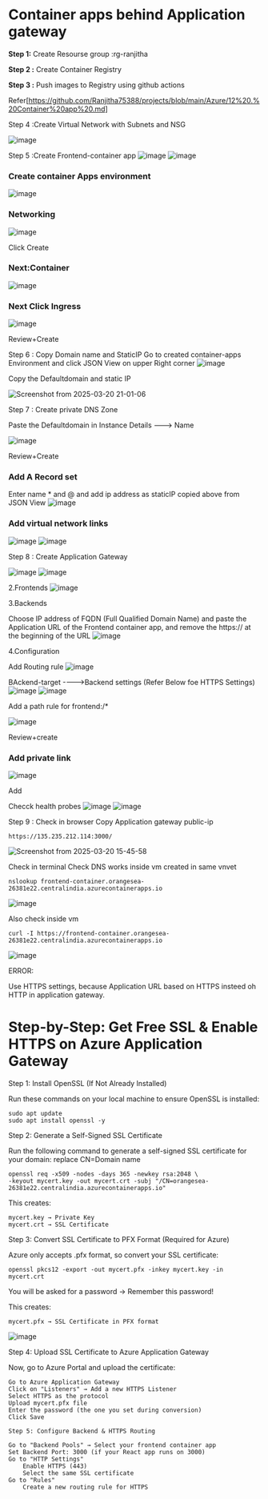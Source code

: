 # Container apps behind Application gateway

**Step 1:** Create Resourse group :rg-ranjitha

**Step 2 :** Create Container Registry

**Step 3 :** Push images to Registry using github actions

Refer[https://github.com/Ranjitha75388/projects/blob/main/Azure/12%20.%20Container%20app%20.md]

Step 4 :Create Virtual Network with Subnets and NSG

![image](https://github.com/user-attachments/assets/77658f6e-cfdc-4997-84d4-63842405f141)


Step 5 :Create Frontend-container app
![image](https://github.com/user-attachments/assets/84000785-86d3-44c4-b85f-9b7e0a4f7213)
![image](https://github.com/user-attachments/assets/e70c0c54-b766-443d-b59c-3343d98477bc)

### Create container Apps environment
![image](https://github.com/user-attachments/assets/e6023cb9-706c-4388-8f9a-31273101ce17)

### Networking
![image](https://github.com/user-attachments/assets/7f27c25b-fb48-45a1-bc27-966a5d8c2778)

Click Create

### Next:Container
![image](https://github.com/user-attachments/assets/caaa3676-9f95-4d59-9319-b3526f5de09c)

### Next Click Ingress

![image](https://github.com/user-attachments/assets/8592bd70-d26b-4ae4-a647-b27d8b4bd8a0)

Review+Create

Step 6 : Copy Domain name and StaticIP
Go to created container-apps Environment and click JSON View on upper Right corner
![image](https://github.com/user-attachments/assets/a93ac79b-a078-4dbe-aed9-b4e775b37346)

Copy the Defaultdomain and static IP

![Screenshot from 2025-03-20 21-01-06](https://github.com/user-attachments/assets/9e16eacc-6e2b-4e93-868c-8b11ddfda060)

Step 7 : Create private DNS Zone

Paste the Defaultdomain in Instance Details ---> Name

![image](https://github.com/user-attachments/assets/99f08bce-92ea-4635-997d-06688c95b9b2)

Review+Create

 ### Add A Record set

Enter name * and @ and add ip address as staticIP copied above from JSON View
![image](https://github.com/user-attachments/assets/b30deefe-ceec-4985-92bc-b522ec347aeb)

### Add virtual network links
![image](https://github.com/user-attachments/assets/4dcadc03-b80a-4edc-9bc3-89c3b4751051)
![image](https://github.com/user-attachments/assets/0b2bdbf9-1f27-42bc-901e-ef984ec5009f)

Step 8 : Create Application Gateway

![image](https://github.com/user-attachments/assets/56045864-3096-4578-98b2-cf17e2327e48)
![image](https://github.com/user-attachments/assets/9b8e7720-8c9c-4934-83ea-ea50fc685fb7)

2.Frontends
![image](https://github.com/user-attachments/assets/2ba2a5a5-1e10-4c22-9ccc-ef0bb7b6c20c)

3.Backends

Choose IP address of FQDN (Full Qualified Domain Name) and paste the Application URL of the Frontend container app, and remove the https:// at the beginning of the URL
![image](https://github.com/user-attachments/assets/45dc076d-4a9f-4015-97ba-1f32c7e76ca5)

4.Configuration

Add Routing rule
![image](https://github.com/user-attachments/assets/968153c6-a2dd-4f51-8385-91951a2c243a)

BAckend-target  ---->Backend settings (Refer Below foe HTTPS Settings)
![image](https://github.com/user-attachments/assets/57d7eb3b-350f-41b1-a4b0-90d7d06abcea)
![image](https://github.com/user-attachments/assets/a6bd1166-455a-4de1-8b60-57e86e17fbaa)

Add a path rule for frontend:/*

![image](https://github.com/user-attachments/assets/476d3bd3-4729-4e85-99b6-6fd7ff62c3ba)

Review+create

### Add private link

![image](https://github.com/user-attachments/assets/898d8755-961c-480d-8651-7b0c16232cd6)

Add

Checck health probes
![image](https://github.com/user-attachments/assets/ce0aafcc-a26b-4b9f-9304-652ffd6099f0)
![image](https://github.com/user-attachments/assets/aa32268c-cbd3-45ea-9dbe-362fde1483e2)

Step 9 : Check in browser
Copy Application gateway public-ip
```
https://135.235.212.114:3000/
```
![Screenshot from 2025-03-20 15-45-58](https://github.com/user-attachments/assets/aee0812f-9516-43a0-972c-d4991fd951f7)

Check in terminal
Check DNS works inside vm created in same vnvet
```
nslookup frontend-container.orangesea-26381e22.centralindia.azurecontainerapps.io
```
![image](https://github.com/user-attachments/assets/5108340c-d8a1-4bf1-baa4-f030021bf004)

Also check inside vm

```
curl -I https://frontend-container.orangesea-26381e22.centralindia.azurecontainerapps.io
```
![image](https://github.com/user-attachments/assets/ea0c4545-cbff-4bef-991f-5dafd742eafb)

ERROR:

Use HTTPS settings, because Application URL based on HTTPS insteed oh HTTP in application gateway.


# Step-by-Step: Get Free SSL & Enable HTTPS on Azure Application Gateway
Step 1: Install OpenSSL (If Not Already Installed)

Run these commands on your local machine to ensure OpenSSL is installed:
```
sudo apt update
sudo apt install openssl -y
```
Step 2: Generate a Self-Signed SSL Certificate

Run the following command to generate a self-signed SSL certificate for your domain:
replace CN=Domain name
```
openssl req -x509 -nodes -days 365 -newkey rsa:2048 \
-keyout mycert.key -out mycert.crt -subj "/CN=orangesea-26381e22.centralindia.azurecontainerapps.io"
```
This creates:

    mycert.key → Private Key
    mycert.crt → SSL Certificate
Step 3: Convert SSL Certificate to PFX Format (Required for Azure)

Azure only accepts .pfx format, so convert your SSL certificate:
```
openssl pkcs12 -export -out mycert.pfx -inkey mycert.key -in mycert.crt
```
You will be asked for a password → Remember this password!

 This creates:

    mycert.pfx → SSL Certificate in PFX format

![image](https://github.com/user-attachments/assets/248577ac-4412-4dcc-b009-ab52b1fd6338)

Step 4: Upload SSL Certificate to Azure Application Gateway

Now, go to Azure Portal and upload the certificate:

    Go to Azure Application Gateway
    Click on "Listeners" → Add a new HTTPS Listener
    Select HTTPS as the protocol
    Upload mycert.pfx file
    Enter the password (the one you set during conversion)
    Click Save

    Step 5: Configure Backend & HTTPS Routing

    Go to "Backend Pools" → Select your frontend container app
    Set Backend Port: 3000 (if your React app runs on 3000)
    Go to "HTTP Settings"
        Enable HTTPS (443)
        Select the same SSL certificate
    Go to "Rules"
        Create a new routing rule for HTTPS


